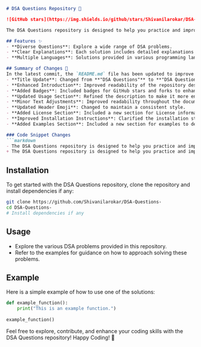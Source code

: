 ```markdown
# DSA Questions Repository 🤖

![GitHub stars](https://img.shields.io/github/stars/Shivanilarokar/DSA-Questions-.svg?style=social) ![GitHub forks](https://img.shields.io/github/forks/Shivanilarokar/DSA-Questions-.svg?style=social)

The DSA Questions repository is designed to help you practice and improve your coding skills through a comprehensive collection of Data Structures and Algorithms (DSA) problems.

## Features ✨
- **Diverse Questions**: Explore a wide range of DSA problems.
- **Clear Explanations**: Each solution includes detailed explanations for better understanding.
- **Multiple Languages**: Solutions provided in various programming languages.

## Summary of Changes 💖
In the latest commit, the `README.md` file has been updated to improve clarity and conciseness. The following changes were made:
- **Title Update**: Changed from **"DSA Questions"** to **"DSA Questions Repository"** for better context.
- **Enhanced Introduction**: Improved readability of the repository description.
- **Added Badges**: Included badges for GitHub stars and forks to enhance visibility and engagement.
- **Updated Usage Section**: Refined the description to make it more engaging.
- **Minor Text Adjustments**: Improved readability throughout the document.
- **Updated Header Emoji**: Changed to maintain a consistent style.
- **Added License Section**: Included a new section for License information.
- **Improved Installation Instructions**: Clarified the installation steps.
- **Added Examples Section**: Included a new section for examples to demonstrate usage.

### Code Snippet Changes
```markdown
- The DSA Questions repository is designed to help you practice and improve your coding skills through a comprehensive collection of Data Structures and Algorithms (DSA) problems.
+ The DSA Questions repository is designed to help you practice and improve your coding skills through a comprehensive collection of Data Structures and Algorithms (DSA) problems.
```

## Installation
To get started with the DSA Questions repository, clone the repository and install dependencies if any:
```bash
git clone https://github.com/Shivanilarokar/DSA-Questions-
cd DSA-Questions-
# Install dependencies if any
```

## Usage
- Explore the various DSA problems provided in this repository.
- Refer to the examples for guidance on how to approach solving these problems.

## Example
Here is a simple example of how to use one of the solutions:
```python
def example_function():
    print("This is an example function.")
    
example_function()
```

Feel free to explore, contribute, and enhance your coding skills with the DSA Questions repository! Happy Coding! 🚀
```